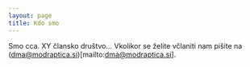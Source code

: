 ```yaml
---
layout: page
title: Kdo smo
---
```


Smo cca. XY člansko društvo...
Vkolikor se želite včlaniti nam pišite na (dma@modraptica.si)[mailto:dma@modraptica.si].

